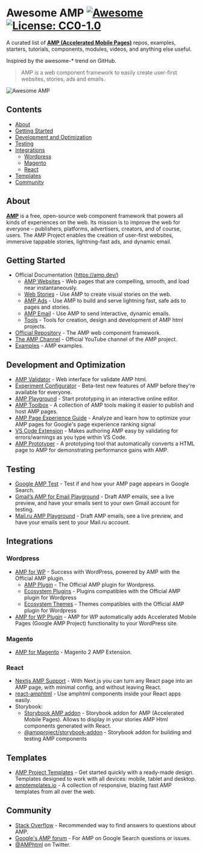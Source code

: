 # Awesome AMP [![Awesome](https://awesome.re/badge-flat.svg)](https://awesome.re) [![License: CC0-1.0](https://img.shields.io/badge/License-CC0%201.0-lightgrey.svg)](http://creativecommons.org/publicdomain/zero/1.0/)

A curated list of **[AMP (Accelerated Mobile Pages)](https://amp.dev/)** repos, examples, starters, tutorials, components, modules, videos, and anything else useful.

Inspired by the awesome-* trend on GitHub.

> AMP is a web component framework to easily create user-first websites, stories, ads and emails.

![Awesome AMP](https://raw.githubusercontent.com/prototypearea/awesome-amp/master/amp-logo.svg)

## Contents

- [About](#about)
- [Getting Started](#getting-started)
- [Development and Optimization](#development-and-optimization)
- [Testing](#testing)
- [Integrations](#integrations)
   - [Wordpress](#wordpress)
   - [Magento](#magento)
   - [React](#react)
- [Templates](#templates)
- [Community](#community)

## About

**[AMP](https://amp.dev/)** is a free, open-source web component framework that powers all kinds of experiences on the web. Its mission is to improve the web for everyone – publishers, platforms, advertisers, creators, and of course, users. The AMP Project enables the creation of user-first websites, immersive tappable stories, lightning-fast ads, and dynamic email.


## Getting Started

- Official Documentation (https://amp.dev/)
   - [AMP Websites](https://amp.dev/about/websites/) - Web pages that are compelling, smooth, and load near instantaneously.
   - [Web Stories](https://amp.dev/about/stories/) - Use AMP to create visual stories on the web.
   - [AMP Ads](https://amp.dev/about/ads/) - Use AMP to build and serve lightning fast, safe ads to pages and stories.
   - [AMP Email](https://amp.dev/about/email/) - Use AMP to send interactive, dynamic emails.
   - [Tools](https://amp.dev/documentation/tools/) - Tools for creation, design and development of AMP html projects.
- [Official Repository](https://github.com/ampproject/amphtml) - The AMP web component framework.
- [The AMP Channel](https://www.youtube.com/channel/UCXPBsjgKKG2HqsKBhWA4uQw) - Official YouTube channel of the AMP project.
- [Examples](https://amp.dev/documentation/examples/) - AMP examples.

## Development and Optimization

- [AMP Validator](https://validator.ampproject.org/) - Web interface for validate AMP html.
- [Experiment Configurator](https://cdn.ampproject.org/experiments.html) - Beta-test new features of AMP before they're available for everyone.
- [AMP Playground](https://playground.amp.dev/) - Start prototyping in an interactive online editor.
- [AMP Toolbox](https://github.com/ampproject/amp-toolbox) - A collection of AMP tools making it easier to publish and host AMP pages.
- [AMP Page Experience Guide](https://amp.dev/page-experience/) - Analyze and learn how to optimize your AMP pages for Google's page experience ranking signal
- [VS Code Extension](https://marketplace.visualstudio.com/items?itemName=amphtml.amphtml-validator) - Makes authoring AMP easy by validating for errors/warnings as you type within VS Code.
- [AMP Prototyper](https://github.com/jonchenn/amp-prototyper) - A prototyping tool that automatically converts a HTML page to AMP for demonstrating performance gains with AMP.

## Testing

- [Google AMP Test](https://search.google.com/test/amp) - Test if and how your AMP page appears in Google Search.
- [Gmail’s AMP for Email Playground](https://amp.gmail.dev/playground/) - Draft AMP emails, see a live preview, and have your emails sent to your own Gmail account for testing.
- [Mail.ru AMP Playground](https://postmaster.mail.ru/amp/) - Draft AMP emails, see a live preview, and have your emails sent to your Mail.ru account.

## Integrations

### Wordpress

- [AMP for WP](https://amp-wp.org/) - Success with WordPress, powered by AMP with the Official AMP plugin.
   - [AMP Plugin](https://wordpress.org/plugins/amp/) - The Official AMP plugin for Wordpress.
   - [Ecosystem Plugins](https://amp-wp.org/ecosystem/plugins/) - Plugins compatibles with the Official AMP plugin for Wordpress
   - [Ecosystem Themes](https://amp-wp.org/ecosystem/themes/) - Themes compatibles with the Official AMP plugin for Wordpress
- [AMP for WP Plugin](https://wordpress.org/plugins/accelerated-mobile-pages/) - AMP for WP automatically adds Accelerated Mobile Pages (Google AMP Project) functionality to your WordPress site.

### Magento

- [AMP for Magento](https://plumrocket.com/magento-amp) - Magento 2 AMP Extension.

### React

- [Nextjs AMP Support](https://nextjs.org/docs/advanced-features/amp-support/introduction) - With Next.js you can turn any React page into an AMP page, with minimal config, and without leaving React.
- [react-amphtml](https://github.com/dfrankland/react-amphtml) - Use amphtml components inside your React apps easily.
- Storybook:
   - [Storybook AMP addon](https://github.com/onwidget/storybook-amp) - Storybook addon for AMP (Accelerated Mobile Pages). Allows to display in your stories AMP Html components generated with React.
   - [@ampproject/storybook-addon](https://storybook.js.org/addons/@ampproject/storybook-addon/) - Storybook addon for building and testing AMP components

## Templates

- [AMP Project Templates](https://amp.dev/documentation/templates/) - Get started quickly with a ready-made design. Templates designed to work with all devices: mobile, tablet and desktop.
- [amptemplates.io](https://www.amptemplates.io/) - A collection of responsive, blazing fast AMP templates from all over the web.

## Community

- [Stack Overflow](http://stackoverflow.com/questions/tagged/amp-html) - Recommended way to find answers to questions about AMP.
- [Google's AMP forum](https://goo.gl/utQ1KZ) - For AMP on Google Search questions or issues.
- [@AMPhtml](https://twitter.com/AMPhtml) on Twitter.


